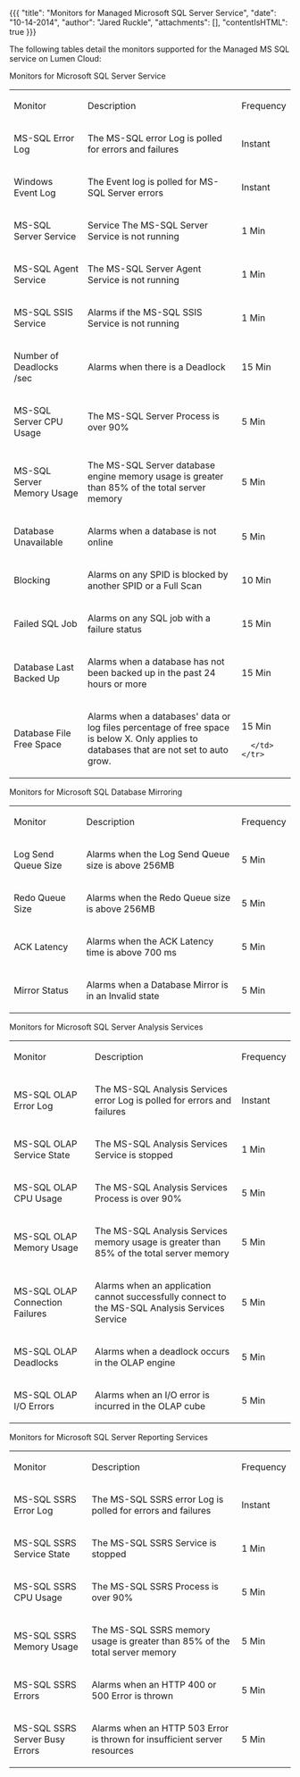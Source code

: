 {{{
  "title": "Monitors for Managed Microsoft SQL Server Service",
  "date": "10-14-2014",
  "author": "Jared Ruckle",
  "attachments": [],
  "contentIsHTML": true
}}}

<p>The following tables detail the monitors supported for the Managed MS SQL service on Lumen Cloud:</p>
Monitors for Microsoft SQL Server Service
<table>
  <tbody>
    <tr>
      <td>
        <p>Monitor</p>
      </td>
      <td>
        <p>Description</p>
      </td>
      <td>
        <p>Frequency</p>
      </td>
    </tr>
    <tr>
      <td>
        <p>MS-SQL Error Log</p>
      </td>
      <td>
        <p>The MS-SQL error Log is polled for errors and failures</p>
      </td>
      <td>
        <p>Instant</p>
      </td>
    </tr>
    <tr>
      <td>
        <p>Windows Event Log</p>
      </td>
      <td>
        <p>The Event log is polled for MS-SQL Server errors</p>
      </td>
      <td>
        <p>Instant</p>
      </td>
    </tr>
    <tr>
      <td>
        <p>MS-SQL Server Service</p>
      </td>
      <td>
        <p>Service The MS-SQL Server Service is not running</p>
      </td>
      <td>
        <p>1 Min</p>
      </td>
    </tr>
    <tr>
      <td>
        <p>MS-SQL Agent Service</p>
      </td>
      <td>
        <p>The MS-SQL Server Agent Service is not running</p>
      </td>
      <td>
        <p>1 Min</p>
      </td>
    </tr>
    <tr>
      <td>
        <p>MS-SQL SSIS Service</p>
      </td>
      <td>
        <p>Alarms if the MS-SQL SSIS Service is not running</p>
      </td>
      <td>
        <p>1 Min</p>
      </td>
    </tr>
    <tr>
      <td>
        <p>Number of Deadlocks /sec</p>
      </td>
      <td>
        <p>Alarms when there is a Deadlock</p>
      </td>
      <td>
        <p>15 Min</p>
      </td>
    </tr>
    <tr>
      <td>
        <p>MS-SQL Server CPU Usage</p>
      </td>
      <td>
        <p>The MS-SQL Server Process is over 90%</p>
      </td>
      <td>
        <p>5 Min</p>
      </td>
    </tr>
    <tr>
      <td>
        <p>MS-SQL Server Memory Usage</p>
      </td>
      <td>
        <p>The MS-SQL Server database engine memory usage is greater than 85% of the total server memory</p>
      </td>
      <td>
        <p>5 Min</p>
      </td>
    </tr>
    <tr>
      <td>
        <p>Database Unavailable</p>
      </td>
      <td>
        <p>Alarms when a database is not online</p>
      </td>
      <td>
        <p>5 Min</p>
      </td>
    </tr>
    <tr>
      <td>
        <p>Blocking</p>
      </td>
      <td>
        <p>Alarms on any SPID is blocked by another SPID or a Full Scan</p>
      </td>
      <td>
        <p>10 Min</p>
      </td>
    </tr>
    <tr>
      <td>
        <p>Failed SQL Job</p>
      </td>
      <td>
        <p>Alarms on any SQL job with a failure status</p>
      </td>
      <td>
        <p>15 Min</p>
      </td>
    </tr>
    <tr>
      <td>
        <p>Database Last Backed Up</p>
      </td>
      <td>
        <p>Alarms when a database has not been backed up in the past 24 hours or more</p>
      </td>
      <td>
        <p>15 Min</p>
      </td>
    </tr>
    <tr>
      <td>
        <p>Database File Free Space</p>
      </td>
      <td>
        <p>Alarms when a databases' data or log files percentage of free space is below X. Only applies to databases that are not set to auto grow.</p>
      </td>
      <td>
        <p>15 Min</p>
        
      </td>
    </tr>
  </tbody>
</table>
Monitors for Microsoft SQL Database Mirroring
<table>
  <tbody>
    <tr>
      <td>
        <p>Monitor</p>
      </td>
      <td>
        <p>Description</p>
      </td>
      <td>
        <p>Frequency</p>
      </td>
    </tr>
    <tr>
      <td>
        <p>Log Send Queue Size</p>
      </td>
      <td>
        <p>Alarms when the Log Send Queue size is above 256MB</p>
      </td>
      <td>
        <p>5 Min</p>
      </td>
    </tr>
    <tr>
      <td>
        <p>Redo Queue Size</p>
      </td>
      <td>
        <p>Alarms when the Redo Queue size is above 256MB</p>
      </td>
      <td>
        <p>5 Min</p>
      </td>
    </tr>
    <tr>
      <td>
        <p>ACK Latency</p>
      </td>
      <td>
        <p>Alarms when the ACK Latency time is above 700 ms</p>
      </td>
      <td>
        <p>5 Min</p>
      </td>
    </tr>
    <tr>
      <td>
        <p>Mirror Status</p>
      </td>
      <td>
        <p>Alarms when a Database Mirror is in an Invalid state</p>
      </td>
      <td>
        <p>5 Min</p>
      </td>
    </tr>
  </tbody>
</table>

Monitors for Microsoft SQL Server Analysis Services
<table>
  <tbody>
    <tr>
      <td>
        <p>Monitor</p>
      </td>
      <td>
        <p>Description</p>
      </td>
      <td>
        <p>Frequency</p>
      </td>
    </tr>
    <tr>
      <td>
        <p>MS-SQL OLAP Error Log</p>
      </td>
      <td>
        <p>The MS-SQL Analysis Services error Log is polled for errors and failures</p>
      </td>
      <td>
        <p>Instant</p>
      </td>
    </tr>
    <tr>
      <td>
        <p>MS-SQL OLAP Service State</p>
      </td>
      <td>
        <p>The MS-SQL Analysis Services Service is stopped</p>
      </td>
      <td>
        <p>1 Min</p>
      </td>
    </tr>
    <tr>
      <td>
        <p>MS-SQL OLAP CPU Usage</p>
      </td>
      <td>
        <p>The MS-SQL Analysis Services Process is over 90%</p>
      </td>
      <td>
        <p>5 Min</p>
      </td>
    </tr>
    <tr>
      <td>
        <p>MS-SQL OLAP Memory Usage</p>
      </td>
      <td>
        <p>The MS-SQL Analysis Services memory usage is greater than 85% of the total server memory</p>
      </td>
      <td>
        <p>5 Min</p>
      </td>
    </tr>
    <tr>
      <td>
        <p>MS-SQL OLAP Connection Failures</p>
      </td>
      <td>
        <p>Alarms when an application cannot successfully connect to the MS-SQL Analysis Services Service</p>
      </td>
      <td>
        <p>5 Min</p>
      </td>
    </tr>
    <tr>
      <td>
        <p>MS-SQL OLAP Deadlocks</p>
      </td>
      <td>
        <p>Alarms when a deadlock occurs in the OLAP engine</p>
      </td>
      <td>
        <p>5 Min</p>
      </td>
    </tr>
    <tr>
      <td>
        <p>MS-SQL OLAP I/O Errors</p>
      </td>
      <td>
        <p>Alarms when an I/O error is incurred in the OLAP cube</p>
      </td>
      <td>
        <p>5 Min</p>
      </td>
    </tr>
  </tbody>
</table>
Monitors for Microsoft SQL Server Reporting Services
<table>
  <tbody>
    <tr>
      <td>
        <p>Monitor</p>
      </td>
      <td>
        <p>Description</p>
      </td>
      <td>
        <p>Frequency</p>
      </td>
    </tr>
    <tr>
      <td>
        <p>MS-SQL SSRS Error Log</p>
      </td>
      <td>
        <p>The MS-SQL SSRS error Log is polled for errors and failures</p>
      </td>
      <td>
        <p>Instant</p>
      </td>
    </tr>
    <tr>
      <td>
        <p>MS-SQL SSRS Service State</p>
      </td>
      <td>
        <p>The MS-SQL SSRS Service is stopped</p>
      </td>
      <td>
        <p>1 Min</p>
      </td>
    </tr>
    <tr>
      <td>
        <p>MS-SQL SSRS CPU Usage</p>
      </td>
      <td>
        <p>The MS-SQL SSRS Process is over 90%</p>
      </td>
      <td>
        <p>5 Min</p>
      </td>
    </tr>
    <tr>
      <td>
        <p>MS-SQL SSRS Memory Usage</p>
      </td>
      <td>
        <p>The MS-SQL SSRS memory usage is greater than 85% of the total server memory</p>
      </td>
      <td>
        <p>5 Min</p>
      </td>
    </tr>
    <tr>
      <td>
        <p>MS-SQL SSRS Errors</p>
      </td>
      <td>
        <p>Alarms when an HTTP 400 or 500 Error is thrown</p>
      </td>
      <td>
        <p>5 Min</p>
      </td>
    </tr>
    <tr>
      <td>
        <p>MS-SQL SSRS Server Busy Errors</p>
      </td>
      <td>
        <p>Alarms when an HTTP 503 Error is thrown for insufficient server resources</p>
      </td>
      <td>
        <p>5 Min</p>
      </td>
    </tr>
  </tbody>
</table>

